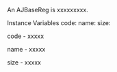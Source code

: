 An AJBaseReg is xxxxxxxxx.Instance Variables	code:		<Object>	name:		<Object>	size:		<Object>code	- xxxxxname	- xxxxxsize	- xxxxx